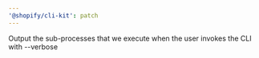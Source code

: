 ```yaml
---
'@shopify/cli-kit': patch
---
```


Output the sub-processes that we execute when the user invokes the CLI with --verbose
